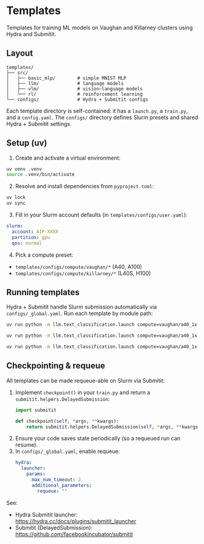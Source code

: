 # Templates

Templates for training ML models on Vaughan and Killarney clusters using Hydra and Submitit.

## Layout

```
templates/
├── src/
│   ├── basic_mlp/        # simple MNIST MLP
│   ├── llm/              # language models
│   ├── vlm/              # vision–language models
│   └── rl/               # reinforcement learning
└── configs/              # Hydra + Submitit configs
```

Each template directory is self-contained: it has a `launch.py`, a `train.py`, and a `config.yaml`.
The `configs/` directory defines Slurm presets and shared Hydra + Submitit settings.

## Setup (uv)

1) Create and activate a virtual environment:
```bash
uv venv .venv
source .venv/bin/activate
```

2) Resolve and install dependencies from `pyproject.toml`:
```bash
uv lock
uv sync
```

3) Fill in your Slurm account defaults (in `templates/configs/user.yaml`):
```yaml
slurm:
  account: AIP-XXXX
  partition: gpu
  qos: normal
```

4) Pick a compute preset:
- `templates/configs/compute/vaughan/*` (A40, A100)
- `templates/configs/compute/killarney/*` (L40S, H100)

## Running templates

Hydra + Submitit handle Slurm submission automatically via `configs/_global.yaml`. Run each template by module path:

```bash
uv run python -m llm.text_classification.launch compute=vaughan/a40_1x --multirun

uv run python -m llm.text_classification.launch compute=vaughan/a40_1x requeue=on --multirun

uv run python -m llm.text_classification.launch compute=vaughan/a40_1x requeue=off --multirun
```

<!-- Override any Hydra value at the CLI, for example:
```bash
uv run python -m llm.launch \\
  compute=killarney/h100_1x \\
  trainer.num_train_epochs=3 \\
  work_dir=/scratch/$USER/myrun
``` -->

## Checkpointing & requeue

All templates can be made requeue-able on Slurm via Submitit:

1. Implement `checkpoint()` in your `train.py` and return a `submitit.helpers.DelayedSubmission`:
   ```python
   import submitit

   def checkpoint(self, *args, **kwargs):
       return submitit.helpers.DelayedSubmission(self, *args, **kwargs)
   ```
2. Ensure your code saves state periodically (so a requeued run can resume).
3. In `configs/_global.yaml`, enable requeue:
   ```yaml
   hydra:
     launcher:
       params:
         max_num_timeout: 2
         additional_parameters:
           requeue: ""
   ```

See:
- Hydra Submitit launcher: https://hydra.cc/docs/plugins/submitit_launcher
- Submitit (DelayedSubmission): https://github.com/facebookincubator/submitit
